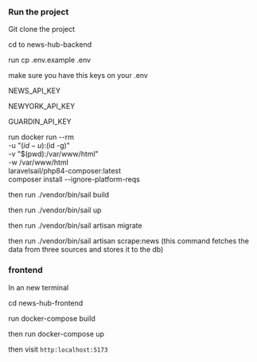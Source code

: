 ### Run the project

Git clone the project

cd to news-hub-backend

run cp .env.example .env

make sure you have this keys on your .env

NEWS_API_KEY

NEWYORK_API_KEY

GUARDIN_API_KEY

run docker run --rm \
 -u "$(id -u):$(id -g)" \
 -v "$(pwd):/var/www/html" \
 -w /var/www/html \
 laravelsail/php84-composer:latest \
 composer install --ignore-platform-reqs

then run ./vendor/bin/sail build

then run ./vendor/bin/sail up

then run ./vendor/bin/sail artisan migrate

then run ./vendor/bin/sail artisan scrape:news (this command fetches the data from three sources and stores it to the db)

### frontend

In an new terminal

cd news-hub-frontend

run docker-compose build

then run docker-compose up

then visit `http:localhost:5173`
